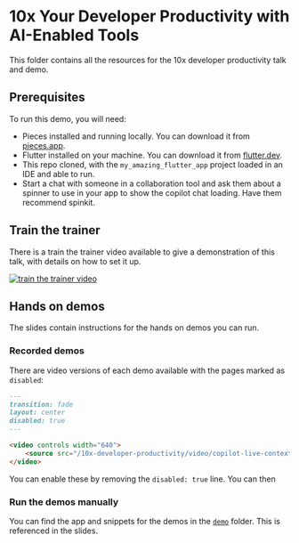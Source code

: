 # 10x Your Developer Productivity with AI-Enabled Tools

This folder contains all the resources for the 10x developer productivity talk and demo.

## Prerequisites

To run this demo, you will need:

- Pieces installed and running locally. You can download it from [pieces.app](https://pieces.app).
- Flutter installed on your machine. You can download it from [flutter.dev](https://flutter.dev).
- This repo cloned, with the `my_amazing_flutter_app` project loaded in an IDE and able to run.
- Start a chat with someone in a collaboration tool and ask them about a spinner to use in your app to show the copilot chat loading. Have them recommend spinkit.

## Train the trainer

There is a train the trainer video available to give a demonstration of this talk, with details on how to set it up.

[![train the trainer video](https://img.youtube.com/vi/Cu8ckUo4m8I/0.jpg)](https://youtube.com/watch?v=Cu8ckUo4m8I "train the trainer video")

## Hands on demos

The slides contain instructions for the hands on demos you can run.

### Recorded demos

There are video versions of each demo available with the pages marked as `disabled`:

```markdown
---
transition: fade
layout: center
disabled: true
---

<video controls width="640">
    <source src="/10x-developer-productivity/video/copilot-live-context.mp4" type="video/mp4">
</video>
```

You can enable these by removing the `disabled: true` line. You can then 

### Run the demos manually

You can find the app and snippets for the demos in the [`demo`](./demo) folder. This is referenced in the slides.
